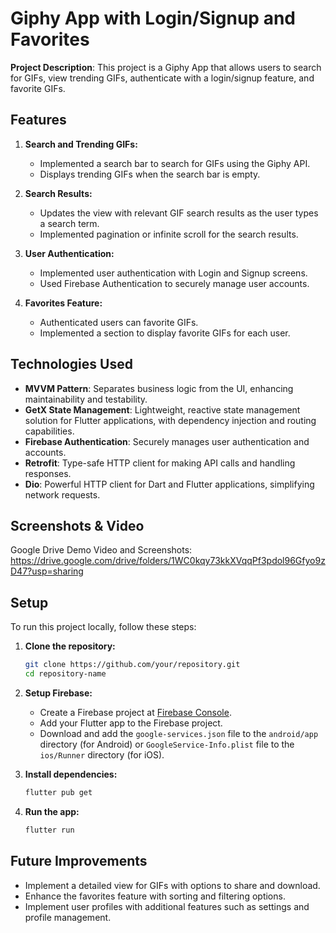 # Giphy App with Login/Signup and Favorites



**Project Description**: This project is a Giphy App that allows users to search for GIFs, view trending GIFs, authenticate with a login/signup feature, and favorite GIFs.

## Features

1. **Search and Trending GIFs:**
   - Implemented a search bar to search for GIFs using the Giphy API.
   - Displays trending GIFs when the search bar is empty.

2. **Search Results:**
   - Updates the view with relevant GIF search results as the user types a search term.
   - Implemented pagination or infinite scroll for the search results.

3. **User Authentication:**
   - Implemented user authentication with Login and Signup screens.
   - Used Firebase Authentication to securely manage user accounts.

4. **Favorites Feature:**
   - Authenticated users can favorite GIFs.
   - Implemented a section to display favorite GIFs for each user.

## Technologies Used

- **MVVM Pattern**: Separates business logic from the UI, enhancing maintainability and testability.
- **GetX State Management**: Lightweight, reactive state management solution for Flutter applications, with dependency injection and routing capabilities.
- **Firebase Authentication**: Securely manages user authentication and accounts.
- **Retrofit**: Type-safe HTTP client for making API calls and handling responses.
- **Dio**: Powerful HTTP client for Dart and Flutter applications, simplifying network requests.

## Screenshots & Video
Google Drive Demo Video and Screenshots: https://drive.google.com/drive/folders/1WC0kqy73kkXVqqPf3pdol96Gfyo9zD47?usp=sharing


## Setup

To run this project locally, follow these steps:

1. **Clone the repository:**
   ```bash
   git clone https://github.com/your/repository.git
   cd repository-name
   ```

2. **Setup Firebase:**
   - Create a Firebase project at [Firebase Console](https://console.firebase.google.com/).
   - Add your Flutter app to the Firebase project.
   - Download and add the `google-services.json` file to the `android/app` directory (for Android) or `GoogleService-Info.plist` file to the `ios/Runner` directory (for iOS).

3. **Install dependencies:**
   ```bash
   flutter pub get
   ```

4. **Run the app:**
   ```bash
   flutter run
   ```

## Future Improvements

- Implement a detailed view for GIFs with options to share and download.
- Enhance the favorites feature with sorting and filtering options.
- Implement user profiles with additional features such as settings and profile management.


